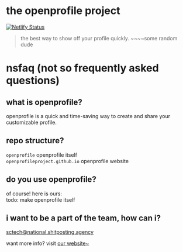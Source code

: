 # the openprofile project
[![Netlify Status](https://api.netlify.com/api/v1/badges/b46f622b-aced-4fa1-8307-0f0e00ef64bc/deploy-status)](https://app.netlify.com/sites/generate-openprofile/deploys)  
> the best way to show off your profile quickly. ~~~~some random dude
# nsfaq (not so frequently asked questions)
## what is openprofile?
openprofile is a quick and time-saving way to create and share your customizable profile.
## repo structure?
`openprofile` openprofile itself  
`openprofileproject.github.io` openprofile website
## do you use openprofile?
of course! here is ours:  
todo: make openprofile itself
## i want to be a part of the team, how can i?
sctech@national.shitposting.agency





want more info?
visit <a href="https://about.openprofile.us.to">our website~</a>

